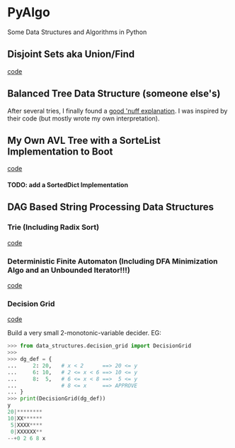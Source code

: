 # PyAlgo
Some Data Structures and Algorithms in Python

## Disjoint Sets aka Union/Find
[code](https://github.com/tzaffi/PyAlgo/blob/main/data_structures/union_find.py)

## Balanced Tree Data Structure (someone else's)
After several tries, I finally found a [good 'nuff explanation](https://bradfieldcs.com/algos/trees/avl-trees/). I was inspired by their code (but mostly wrote my own interpretation).

## My Own AVL Tree with a SorteList Implementation to Boot
[code](https://github.com/tzaffi/PyAlgo/blob/main/data_structures/zree.py)

#### TODO: add a SortedDict Implementation

## DAG Based String Processing Data Structures
### Trie (Including Radix Sort)
[code](https://github.com/tzaffi/PyAlgo/blob/main/data_structures/zrie.py#L56)

### Deterministic Finite Automaton (Including DFA Minimization Algo and an Unbounded Iterator!!!)
[code](https://github.com/tzaffi/PyAlgo/blob/main/data_structures/zrie.py#L118)


### Decision Grid
[code](https://github.com/tzaffi/PyAlgo/blob/main/data_structures/decision_grid.py)

Build a very small 2-monotonic-variable decider. EG:
```python
>>> from data_structures.decision_grid import DecisionGrid
>>> 
>>> dg_def = {
...     2: 20,   # x < 2      ==> 20 <= y
...     6: 10,   # 2 <= x < 6 ==> 10 <= y
...     8:  5,   # 6 <= x < 8 ==>  5 <= y
...              # 8 <= x     ==> APPROVE
... }
>>> print(DecisionGrid(dg_def))
y
20|********
10|XX******
 5|XXXX****
 0|XXXXXX**
--+0 2 6 8 x
```
